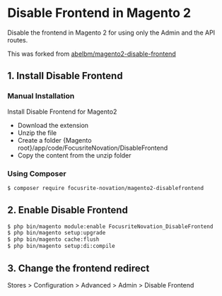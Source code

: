 # Disable Frontend in Magento 2
Disable the frontend in Magento 2 for using only the Admin and the API routes.

This was forked from [abelbm/magento2-disable-frontend](https://github.com/abelbm/magento2-disable-frontend)

## 1. Install Disable Frontend

### Manual Installation

Install Disable Frontend for Magento2
 * Download the extension
 * Unzip the file
 * Create a folder {Magento root}/app/code/FocusriteNovation/DisableFrontend
 * Copy the content from the unzip folder

### Using Composer

```bash
$ composer require focusrite-novation/magento2-disablefrontend
```

## 2. Enable Disable Frontend

```bash
$ php bin/magento module:enable FocusriteNovation_DisableFrontend
$ php bin/magento setup:upgrade
$ php bin/magento cache:flush
$ php bin/magento setup:di:compile
```
 
## 3. Change the frontend redirect
 
Stores > Configuration > Advanced > Admin > Disable Frontend
 
